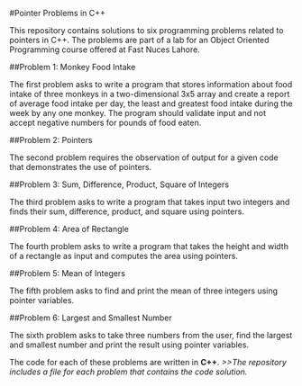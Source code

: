 #Pointer Problems in C++

This repository contains solutions to six programming problems related to pointers in C++. The problems are part of a lab for an Object Oriented Programming course offered at Fast Nuces Lahore.

##Problem 1: Monkey Food Intake

The first problem asks to write a program that stores information about food intake of three monkeys in a two-dimensional 3x5 array and create a report of average food intake per day, the least and greatest food intake during the week by any one monkey. The program should validate input and not accept negative numbers for pounds of food eaten.

##Problem 2: Pointers

The second problem requires the observation of output for a given code that demonstrates the use of pointers.

##Problem 3: Sum, Difference, Product, Square of Integers

The third problem asks to write a program that takes input two integers and finds their sum, difference, product, and square using pointers.

##Problem 4: Area of Rectangle

The fourth problem asks to write a program that takes the height and width of a rectangle as input and computes the area using pointers.

##Problem 5: Mean of Integers

The fifth problem asks to find and print the mean of three integers using pointer variables.

##Problem 6: Largest and Smallest Number

The sixth problem asks to take three numbers from the user, find the largest and smallest number and print the result using pointer variables.

The code for each of these problems are written in **C++**.
*>>The repository includes a file for each problem that contains the code solution.*
